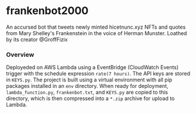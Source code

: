 # frankenbot2000
An accursed bot that tweets newly minted hicetnunc.xyz NFTs and quotes from Mary Shelley's Frankenstein in the voice of Herman Munster.  Loathed by its creator  @GroffFizix

### Overview

Deployeded on AWS Lambda using a EventBridge (CloudWatch Events) trigger with the schedule expression <code>rate(7 hours)</code>. The API keys are stored in <code>KEYS.py</code>. The project is built using a virtual environment with all pip packages installed in an <code>env</code> directory. When ready for deployment, <code>lambda_function.py</code>, <code>frankenbot.txt</code>, and <code>KEYS.py</code> are copied to this directory, which is then compressed into a <code>*.zip</code> archive for upload to Lambda.
